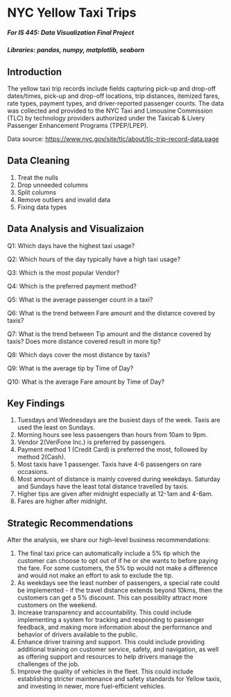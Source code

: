 # NYC Yellow Taxi Trips 
##### For IS 445: Data Visualization Final Project

##### Libraries: pandas, numpy, matplotlib, seaborn

 
 ## Introduction
The yellow taxi trip records include fields capturing pick-up and drop-off dates/times, pick-up and drop-off locations, trip distances, itemized fares, rate types, payment types, and driver-reported passenger counts. The data was collected and provided to the NYC Taxi and Limousine Commission (TLC) by technology providers authorized under the Taxicab & Livery Passenger Enhancement Programs (TPEP/LPEP).

Data source: https://www.nyc.gov/site/tlc/about/tlc-trip-record-data.page
 

## Data Cleaning
1. Treat the nulls
2. Drop unneeded columns
3. Split columns
4. Remove outliers and invalid data
5. Fixing data types




## Data Analysis and Visualizaion
Q1: Which days have the highest taxi usage?

Q2: Which hours of the day typically have a high taxi usage?

Q3: Which is the most popular Vendor?

Q4: Which is the preferred payment method?

Q5: What is the average passenger count in a taxi?

Q6: What is the trend between Fare amount and the distance covered by taxis?

Q7: What is the trend between Tip amount and the distance covered by taxis? Does more distance covered result in more tip?

Q8: Which days cover the most distance by taxis?

Q9: What is the average tip by Time of Day?

Q10: What is the average Fare amount by Time of Day?




## Key Findings
1. Tuesdays and Wednesdays are the busiest days of the week. Taxis are used the least on Sundays.
2. Morning hours see less passengers than hours from 10am to 9pm.
3. Vendor 2(VeriFone Inc.) is preferred by passengers.
4. Payment method 1 (Credit Card) is preferred the most, followed by method 2(Cash).
5. Most taxis have 1 passenger. Taxis have 4-6 passengers on rare occasions.
6. Most amount of distance is mainly covered during weekdays. Saturday and Sundays have the least total distance travelled by taxis.
7. Higher tips are given after midnight especially at 12-1am and 4-6am.
8. Fares are higher after midnight.


## Strategic Recommendations
After the analysis, we share our high-level business recommendations:

1. The final taxi price can automatically include a 5% tip which the customer can choose to opt out of if he or she wants to before paying the fare. For some customers, the 5% tip would not make a difference and would not make an effort to ask to exclude the tip.
2. As weekdays see the least number of passengers, a special rate could be implemented - if the travel distance extends beyond 10kms, then the customers can get a 5% discount. This can possiblity attract more customers on the weekend.
3. Increase transparency and accountability. This could include implementing a system for tracking and responding to passenger feedback, and making more information about the performance and behavior of drivers available to the public.
4. Enhance driver training and support. This could include providing additional training on customer service, safety, and navigation, as well as offering support and resources to help drivers manage the challenges of the job.
5. Improve the quality of vehicles in the fleet. This could include establishing stricter maintenance and safety standards for Yellow taxis, and investing in newer, more fuel-efficient vehicles.


